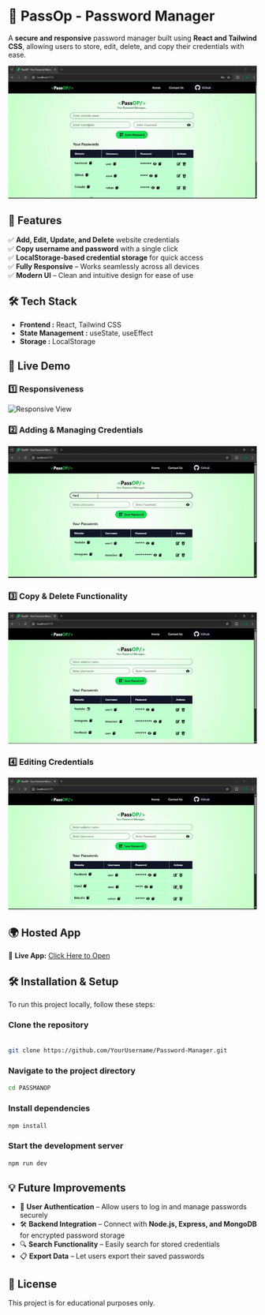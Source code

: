 # 🔐 PassOp - Password Manager

A **secure and responsive** password manager built using **React and Tailwind CSS**, allowing users to store, edit, delete, and copy their credentials with ease.

![Password Manager Preview](gifs/preview.gif)


## 🚀 Features  
✅ **Add, Edit, Update, and Delete** website credentials  
✅ **Copy username and password** with a single click  
✅ **LocalStorage-based credential storage** for quick access  
✅ **Fully Responsive** – Works seamlessly across all devices  
✅ **Modern UI** – Clean and intuitive design for ease of use  


## 🛠️ Tech Stack  
- **Frontend :** React, Tailwind CSS  
- **State Management :** useState, useEffect  
- **Storage :** LocalStorage  


## 🎥 Live Demo  

### 1️⃣ Responsiveness  
![Responsive View](gifs/responsiveCheck.gif)  


### 2️⃣ Adding & Managing Credentials  
![Manage Credentials](gifs/addPass.gif)  


### 3️⃣ Copy & Delete Functionality  
![Copy & Delete](gifs/deleteCopy.gif) 


### 4️⃣ Editing Credentials  
![Edit Credentials](gifs/edit.gif)  



## 🌍 Hosted App  
🔗 **Live App:** [Click Here to Open](https://67e01fc3c32c9d4c10c48d8d--poetic-snickerdoodle-1d3bb5.netlify.app/)  


## 🛠️ Installation & Setup  
To run this project locally, follow these steps:  


### Clone the repository
```sh

git clone https://github.com/YourUsername/Password-Manager.git
```
### Navigate to the project directory
```sh
cd PASSMANOP
```

### Install dependencies
```sh
npm install
```

### Start the development server
```sh
npm run dev
```

## 💡 Future Improvements  
- 🔑 **User Authentication** – Allow users to log in and manage passwords securely  
- 🛠️ **Backend Integration** – Connect with **Node.js, Express, and MongoDB** for encrypted password storage  
- 🔍 **Search Functionality** – Easily search for stored credentials  
- 📋 **Export Data** – Let users export their saved passwords  

## 📜 License  
This project is for educational purposes only.  

